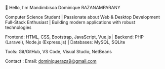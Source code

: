 👋 Hello, I'm Mandimbisoa Dominique RAZANAMPARANY

Computer Science Student | Passionate about Web & Desktop Development
Full-Stack Enthusiast | Building modern applications with robust technologies

Frontend: HTML, CSS, Bootstrap, JavaScript, Vue.js 
| Backend: PHP (Laravel), Node.js (Express.js)
| Databases: MySQL, SQLite

Tools: Git/GitHub, VS Code, Visual Studio, NetBeans

Contact :
Email: dominiqueraza9@gmail.com

